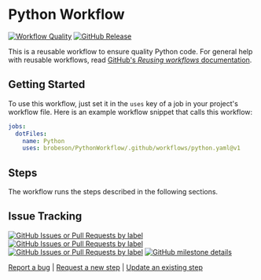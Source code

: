 # Python Workflow

[![Workflow Quality](https://github.com/brobeson/PythonWorkflow/actions/workflows/support_files.yaml/badge.svg)](https://github.com/brobeson/PythonWorkflow/actions/workflows/support_files.yaml)
[![GitHub Release](https://img.shields.io/github/v/release/brobeson/PythonWorkflow?sort=semver&logo=github&label=Release)](https://github.com/brobeson/PythonWorkflow/releases/latest)

This is a reusable workflow to ensure quality Python code.
For general help with reusable workflows, read [GitHub's _Reusing workflows_ documentation](https://docs.github.com/en/actions/using-workflows/reusing-workflows).

## Getting Started

To use this workflow, just set it in the `uses` key of a job in your project's workflow file.
Here is an example workflow snippet that calls this workflow:

```yaml
jobs:
  dotFiles:
    name: Python
    uses: brobeson/PythonWorkflow/.github/workflows/python.yaml@v1
```

## Steps

The workflow runs the steps described in the following sections.

<!-- 1. **Spell Check**
   The workflow runs [CSpell](https://cspell.org/) on all files in the repository except your _.git/_ directory.
   Use a [CSpell configuration](https://cspell.org/configuration/) in your repository to control the spell check behavior.
   You can add CSpell to your IDE to reduce the probability of this step finding errors.
   If you use [VS Code](https://code.visualstudio.com/), you can use the [Code Spell Checker extension](https://marketplace.visualstudio.com/items?itemName=streetsidesoftware.code-spell-checker).
1. **Markdown Lint**
   The workflow also runs [Markdownlint](https://github.com/DavidAnson/markdownlint) on all Markdown files in the repository. -->

## Issue Tracking

[![GitHub Issues or Pull Requests by label](https://img.shields.io/github/issues/brobeson/PythonWorkflow/bug?logo=github&label=Bugs)](https://github.com/brobeson/PythonWorkflow/issues?q=is%3Aissue+is%3Aopen+label%3Abug)
[![GitHub Issues or Pull Requests by label](https://img.shields.io/github/issues/brobeson/PythonWorkflow/enhancement?logo=github&label=Enhancements)](https://github.com/brobeson/PythonWorkflow/issues?q=is%3Aissue+is%3Aopen+label%3Aenhancement)
[![GitHub Issues or Pull Requests by label](https://img.shields.io/github/issues/brobeson/PythonWorkflow/new%20step?logo=github&label=New%20Steps)](https://github.com/brobeson/PythonWorkflow/issues?q=is%3Aopen+is%3Aissue+label%3A%22new+step%22)
[![GitHub milestone details](https://img.shields.io/github/milestones/progress/brobeson/PythonWorkflow/1?logo=github)](https://github.com/brobeson/PythonWorkflow/milestone/1)

[Report a bug](https://github.com/brobeson/PythonWorkflow/issues/new?assignees=brobeson&labels=bug&projects=&template=bug.yaml) |
[Request a new step](https://github.com/brobeson/PythonWorkflow/issues/new?assignees=brobeson&labels=new+step&projects=&template=new_step.yaml) |
[Update an existing step](https://github.com/brobeson/PythonWorkflow/issues/new?assignees=brobeson&labels=enhancement&projects=&template=enhancement.yaml)
